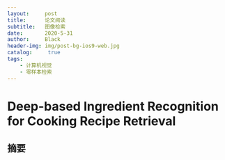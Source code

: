 ```yaml
---
layout:     post
title:      论文阅读
subtitle:   图像检索
date:       2020-5-31
author:     Black
header-img: img/post-bg-ios9-web.jpg
catalog: 	 true
tags:
    - 计算机视觉
    - 零样本检索
---
```


# Deep-based Ingredient Recognition for Cooking Recipe Retrieval

## 摘要

